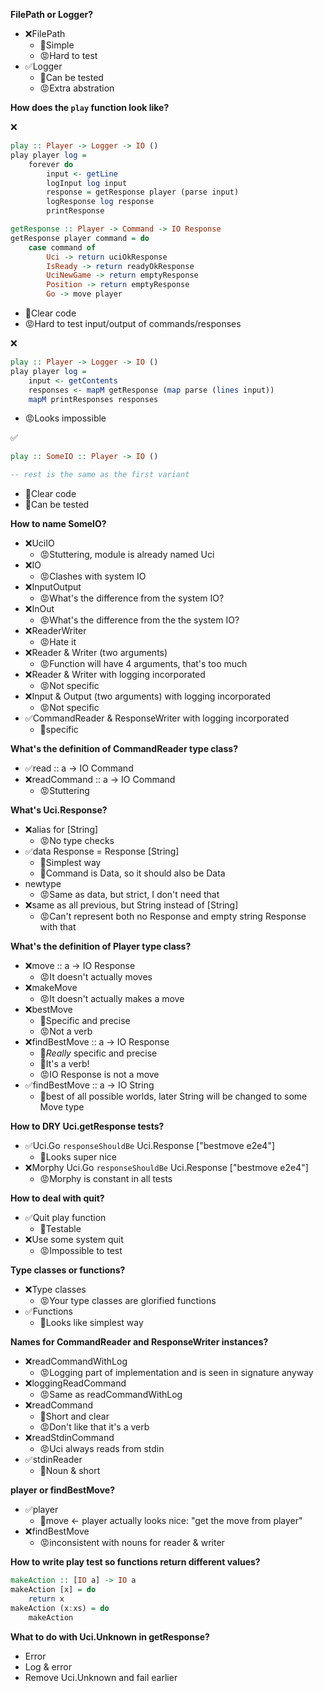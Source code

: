 **FilePath or Logger?**
* ❌FilePath
    * 🙂Simple
    * 😡Hard to test
* ✅Logger
    * 🙂Can be tested
    * 😡Extra abstration


**How does the `play` function look like?**

❌
```haskell
play :: Player -> Logger -> IO ()
play player log =
    forever do
        input <- getLine
        logInput log input
        response = getResponse player (parse input)
        logResponse log response
        printResponse

getResponse :: Player -> Command -> IO Response
getResponse player command = do
    case command of
        Uci -> return uciOkResponse
        IsReady -> return readyOkResponse
        UciNewGame -> return emptyResponse
        Position -> return emptyResponse
        Go -> move player
```
* 🙂Clear code
* 😡Hard to test input/output of commands/responses

❌
```haskell
play :: Player -> Logger -> IO ()
play player log =
    input <- getContents
    responses <- mapM getResponse (map parse (lines input))
    mapM printResponses responses
```
* 😡Looks impossible

✅ 
```haskell
play :: SomeIO :: Player -> IO ()

-- rest is the same as the first variant
```
* 🙂Clear code
* 🙂Can be tested


**How to name SomeIO?**

* ❌UciIO
    * 😡Stuttering, module is already named Uci
* ❌IO
    * 😡Clashes with system IO
* ❌InputOutput
    * 😡What's the difference from the system IO?
* ❌InOut
    * 😡What's the difference from the the system IO?
* ❌ReaderWriter
    * 😡Hate it
* ❌Reader & Writer (two arguments)
    * 😡Function will have 4 arguments, that's too much
* ❌Reader & Writer with logging incorporated
    * 😡Not specific
* ❌Input & Output (two arguments) with logging incorporated
    * 😡Not specific
* ✅CommandReader & ResponseWriter with logging incorporated
    * 🙂specific


**What's the definition of CommandReader type class?**
* ✅read :: a -> IO Command
* ❌readCommand :: a -> IO Command
    * 😡Stuttering


**What's Uci.Response?**
* ❌alias for [String]
    * 😡No type checks
* ✅data Response = Response [String]
    * 🙂Simplest way
    * 🙂Command is Data, so it should also be Data
* newtype
    * 😡Same as data, but strict, I don't need that
* ❌same as all previous, but String instead of [String]
    * 😡Can't represent both no Response and empty string Response  with that

**What's the definition of Player type class?**
* ❌move :: a -> IO Response
    * 😡It doesn't actually moves
* ❌makeMove
    * 😡It doesn't actually makes a move
* ❌bestMove
    * 🙂Specific and precise
    * 😡Not a verb
* ❌findBestMove :: a -> IO Response
    * 🙂*Really* specific and precise
    * 🙂It's a verb!
    * 😡IO Response is not a move
* ✅findBestMove :: a -> IO String
    * 🙂best of all possible worlds, later String will be changed to some Move type


**How to DRY Uci.getResponse tests?**
* ✅Uci.Go `responseShouldBe` Uci.Response ["bestmove e2e4"]
    * 🙂Looks super nice
* ❌Morphy Uci.Go `responseShouldBe` Uci.Response ["bestmove e2e4"]
    * 😡Morphy is constant in all tests


**How to deal with quit?**
* ✅Quit play function
    * 🙂Testable
* ❌Use some system quit
    * 😡Impossible to test


**Type classes or functions?**
* ❌Type classes
    * 😡Your type classes are glorified functions
* ✅Functions
    * 🙂Looks like simplest way


**Names for CommandReader and ResponseWriter instances?**
* ❌readCommandWithLog
    * 😡Logging part of implementation and is seen in signature anyway
* ❌loggingReadCommand
    * 😡Same as readCommandWithLog
* ❌readCommand
    * 🙂Short and clear
    * 😡Don't like that it's a verb
* ❌readStdinCommand
    * 😡Uci always reads from stdin
* ✅stdinReader
    * 🙂Noun & short


**player or findBestMove?**
* ✅player
    * 🙂move <- player actually looks nice: "get the move from player"
* ❌findBestMove
    * 😡inconsistent with nouns for reader & writer

**How to write play test so functions return different values?**
```haskell
makeAction :: [IO a] -> IO a
makeAction [x] = do
    return x
makeAction (x:xs) = do
    makeAction
```

**What to do with Uci.Unknown in getResponse?**
* Error
* Log & error
* Remove Uci.Unknown and fail earlier
